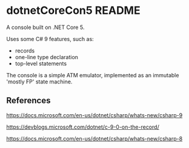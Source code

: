 # dotnetCoreCon5 README

A console built on .NET Core 5.

Uses some C# 9 features, such as:

- records
- one-line type declaration
- top-level statements

The console is a simple ATM emulator, implemented as an immutable 'mostly FP' state machine.

## References

https://docs.microsoft.com/en-us/dotnet/csharp/whats-new/csharp-9

https://devblogs.microsoft.com/dotnet/c-9-0-on-the-record/

https://docs.microsoft.com/en-us/dotnet/csharp/whats-new/csharp-8
